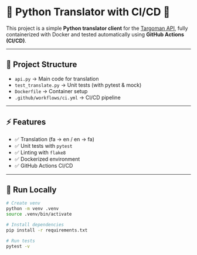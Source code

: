 # 🐍 Python Translator with CI/CD 🚀

This project is a simple **Python translator client** for the [Targoman API](https://targoman.ir), fully containerized with Docker and tested automatically using **GitHub Actions (CI/CD)**.

---

## 📂 Project Structure
- `api.py` → Main code for translation  
- `test_translate.py` → Unit tests (with pytest & mock)  
- `Dockerfile` → Container setup  
- `.github/workflows/ci.yml` → CI/CD pipeline  

---

## ⚡ Features
- ✅ Translation (fa → en / en → fa)  
- ✅ Unit tests with `pytest`  
- ✅ Linting with `flake8`  
- ✅ Dockerized environment  
- ✅ GitHub Actions CI/CD  

---

## 🔧 Run Locally

```bash
# Create venv
python -m venv .venv
source .venv/bin/activate

# Install dependencies
pip install -r requirements.txt

# Run tests
pytest -v
